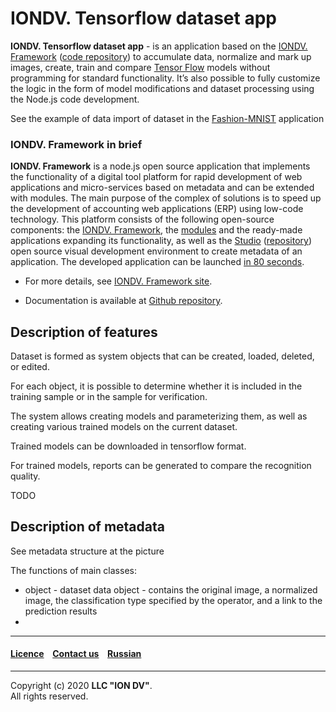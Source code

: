 # IONDV. Tensorflow dataset app 
**IONDV. Tensorflow dataset app** - is an application based on the [IONDV. Framework](https://iondv.com) ([code repository](https://github.com/iondv/framework)) to accumulate data, normalize and mark up images, create, train and compare [Tensor Flow](https://www.tensorflow.org/) models without programming for standard functionality. It’s also possible to fully customize the logic in the form of model modifications and dataset processing using the Node.js code development.

See the example of data import of dataset in the [Fashion-MNIST](https://github.com/zalandoresearch/fashion-mnist) application

### IONDV. Framework in brief

**IONDV. Framework** is a node.js open source application that implements the functionality of a digital tool platform for rapid development of web applications and micro-services based on metadata and can be extended with modules. The main purpose of the complex of solutions is to speed up the development of accounting web applications (ERP) using low-code technology. This platform consists of the following open-source components: the [IONDV. Framework](https://github.com/iondv/framework), the [modules](https://github.com/topics/iondv-module) and the ready-made applications expanding its functionality, as well as the [Studio](https://studio.iondv.com) ([repository](https://github.com/iondv/studio)) open source visual development environment to create metadata of an application. The developed application can be launched [in 80 seconds](https://youtu.be/s7q9_YXkeEo).

* For more details, see [IONDV. Framework site](https://iondv.com). 

* Documentation is available at [Github repository](https://github.com/iondv/framework/blob/master/docs/en/index.md).


## Description of features

Dataset is formed as system objects that can be created, loaded, deleted, or edited.

For each object, it is possible to determine whether it is included in the training sample or in the sample for verification.

The system allows creating models and parameterizing them, as well as creating various trained models on the current dataset.

Trained models can be downloaded in tensorflow format.

For trained models, reports can be generated to compare the recognition quality.

TODO

## Description of metadata

See metadata structure at the picture

The functions of main classes:
* object - dataset data object - contains the original image, a normalized image, the classification type specified by the operator, and a link to the prediction results
* 


 --------------------------------------------------------------------------  
 
 
  #### [Licence](/LICENSE) &ensp;  [Contact us](https://iondv.ru) &ensp;  [Russian](./README_RU.md)   &ensp;           
 
 
 --------------------------------------------------------------------------  
 
 Copyright (c) 2020 **LLC "ION DV"**.  
 All rights reserved. 
